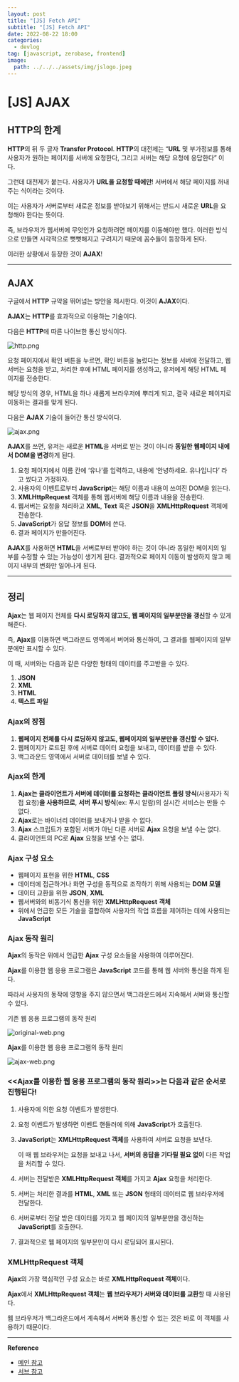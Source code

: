 ```yaml
---
layout: post
title: "[JS] Fetch API"
subtitle: "[JS] Fetch API"
date: 2022-08-22 18:00
categories:
  - devlog
tag: [javascript, zerobase, frontend]
image:
  path: ../../../assets/img/jslogo.jpeg
---
```


# [JS] AJAX

## HTTP의 한계

**HTTP**의 뒤 두 글자 **Transfer Protocol**. **HTTP**의 대전제는 “**URL** 및 부가정보를 통해 사용자가 원하는 페이지를 서버에 요청한다, 그리고 서버는 해당 요청에 응답한다” 이다.

그런데 대전제가 붙는다. 사용자가 **URL을 요청할 때에만**! 서버에서 해당 페이지를 꺼내주는 식이라는 것이다.

이는 사용자가 서버로부터 새로운 정보를 받아보기 위해서는 반드시 새로운 **URL**을 요청해야 한다는 뜻이다.

즉, 브라우저가 웹서버에 무엇인가 요청하려면 페이지를 이동해야만 했다. 이러한 방식으로 만들면 시각적으로 뻣뻣해지고 구려지기 때문에 꼼수들이 등장하게 된다.

이러한 상황에서 등장한 것이 **AJAX**!

---

## AJAX

구글에서 **HTTP** 규약을 뛰어넘는 방안을 제시한다. 이것이 **AJAX**이다.

**AJAX**는 **HTTP**를 효과적으로 이용하는 기술이다.

다음은 **HTTP**에 따른 나이브한 통신 방식이다.

![http.png](../../assets/img/develop/2022-08-22-dev-ajax/http.png)

요청 페이지에서 확인 버튼을 누르면, 확인 버튼을 눌렀다는 정보를 서버에 전달하고, 웹 서버는 요청을 받고, 처리한 후에 HTML 페이지를 생성하고, 유저에게 해당 HTML 페이지를 전송한다.

해당 방식의 경우, HTML을 하나 새롭게 브라우저에 뿌리게 되고, 결국 새로운 페이지로 이동하는 결과를 맞게 된다.

다음은 **AJAX** 기술이 들어간 통신 방식이다.

![ajax.png](../../assets/img/develop/2022-08-22-dev-ajax/ajax.png)

**AJAX**를 쓰면, 유저는 새로운 **HTML**을 서버로 받는 것이 아니라 **동일한 웹페이지 내에서 DOM을 변경**하게 된다.

1. 요청 페이지에서 이름 칸에 ‘유나’를 입력하고, 내용에 ‘안녕하세요. 유나입니다’ 라고 썼다고 가정하자.
2. 사용자의 이벤트로부터 **JavaScript**는 해당 이름과 내용이 쓰여진 DOM을 읽는다.
3. **XMLHttpRequest** 객체를 통해 웹서버에 해당 이름과 내용을 전송한다.
4. 웹서버는 요청을 처리하고 **XML**, **Text** 혹은 **JSON**을 **XMLHttpRequest** 객체에 전송한다.
5. **JavaScript**가 응답 정보를 **DOM**에 쓴다.
6. 결과 페이지가 만들어진다.

**AJAX**를 사용하면 **HTML**을 서버로부터 받아야 하는 것이 아니라 동일한 페이지의 일부를 수정할 수 있는 가능성이 생기게 된다. 결과적으로 페이지 이동이 발생하지 않고 페이지 내부의 변화만 일어나게 된다.

---

## 정리

**Ajax**는 웹 페이지 전체를 **다시 로딩하지 않고도, 웹 페이지의 일부분만을 갱신**할 수 있게 해준다.

즉, **Ajax**를 이용하면 백그라운드 영역에서 버어와 통신하여, 그 결과를 웹페이지의 일부분에만 표시할 수 있다.

이 때, 서버와는 다음과 같은 다양한 형태의 데이터를 주고받을 수 있다.

1. **JSON**
2. **XML**
3. **HTML**
4. **텍스트 파일**

### Ajax의 장점

1. **웹페이지 전체를 다시 로딩하지 않고도, 웹페이지의 일부분만을 갱신할 수 있다.**
2. 웹페이지가 로드된 후에 서버로 데이터 요청을 보내고, 데이터를 받을 수 있다.
3. 백그라운드 영역에서 서버로 데이터를 보낼 수 있다.

### Ajax의 한계

1. **Ajax는 클라이언트가 서버에 데이터를 요청하는 클라이언트 풀링 방식**(사용자가 직접 요청)**을 사용하므로**, **서버 푸시 방식**(ex: 푸시 알람)의 실시간 서비스는 만들 수 없다.
2. **Ajax**로는 바이너리 데이터를 보내거나 받을 수 없다.
3. **Ajax** 스크립트가 포함된 서버가 아닌 다른 서버로 **Ajax** 요청을 보낼 수는 없다.
4. 클라이언트의 PC로 **Ajax** 요청을 보낼 수는 없다.

### Ajax 구성 요소

- 웹페이지 표현을 위한 **HTML**, **CSS**
- 데이터에 접근하거나 화면 구성을 동적으로 조작하기 위해 사용되는 **DOM 모델**
- 데이터 교환을 위한 **JSON**, **XML**
- 웹서버와의 비동기식 통신을 위한 **XMLHttpRequest** **객체**
- 위에서 언급한 모든 기술을 결합하여 사용자의 작업 흐름을 제어하는 데에 사용되는 **JavaScript**

### Ajax 동작 원리

**Ajax**의 동작은 위에서 언급한 **Ajax** 구성 요소들을 사용하여 이루어진다.

**Ajax**를 이용한 웹 응용 프로그램은 **JavaScript** 코드를 통해 웹 서버와 통신을 하게 된다.

따라서 사용자의 동작에 영향을 주지 않으면서 백그라운드에서 지속해서 서버와 통신할 수 있다.

기존 웹 응용 프로그램의 동작 원리

![original-web.png](../../assets/img/develop/2022-08-22-dev-ajax/original-web.png)

**Ajax**를 이용한 웹 응용 프로그램의 동작 원리

![ajax-web.png](../../assets/img/develop/2022-08-22-dev-ajax/ajax-web.png)

### <<Ajax를 이용한 웹 응용 프로그램의 동작 원리>>는 다음과 같은 순서로 진행된다!

1. 사용자에 의한 요청 이벤트가 발생한다.
2. 요청 이벤트가 발생하면 이벤트 핸들러에 의해 **JavaScript**가 호출된다.
3. **JavaScript**는 **XMLHttpRequest 객체**를 사용하여 서버로 요청을 보낸다.
    
    이 때 웹 브라우저는 요청을 보내고 나서, **서버의 응답을 기다릴 필요 없이** 다른 작업을 처리할 수 있다.
    
4. 서버는 전달받은 **XMLHttpRequest 객체**를 가지고 **Ajax** 요청을 처리한다.
5. 서버는 처리한 결과를 **HTML**, **XML** 또는 **JSON** 형태의 데이터로 웹 브라우저에 전달한다.
6. 서버로부터 전달 받은 데이터를 가지고 웹 페이지의 일부분만을 갱신하는 **JavaScript**를 호출한다.
7. 결과적으로 웹 페이지의 일부분만이 다시 로딩되어 표시된다.

### XMLHttpRequest 객체

**Ajax**의 가장 핵심적인 구성 요소는 바로 **XMLHttpRequest 객체**이다.

**Ajax**에서 **XMLHttpRequest 객체**는 **웹 브라우저가 서버와 데이터를 교환**할 때 사용된다.

웹 브라우저가 백그라운드에서 계속해서 서버와 통신할 수 있는 것은 바로 이 객체를 사용하기 때문이다.

---

**Reference**

- [메인 참고](https://inpa.tistory.com/)
- [서브 참고](http://tcpschool.com/ajax/ajax_intro_works)